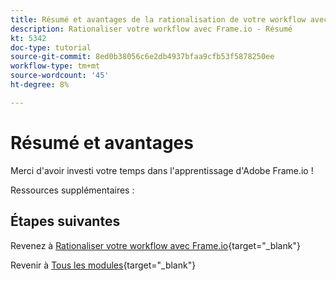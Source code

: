 ```yaml
---
title: Résumé et avantages de la rationalisation de votre workflow avec Frame.io
description: Rationaliser votre workflow avec Frame.io - Résumé
kt: 5342
doc-type: tutorial
source-git-commit: 8ed0b38056c6e2db4937bfaa9cfb53f5878250ee
workflow-type: tm+mt
source-wordcount: '45'
ht-degree: 8%

---
```


# Résumé et avantages

Merci d&#39;avoir investi votre temps dans l&#39;apprentissage d&#39;Adobe Frame.io !

Ressources supplémentaires :


## Étapes suivantes

Revenez à [Rationaliser votre workflow avec Frame.io](./frameio.md){target="_blank"}

Revenir à [Tous les modules](./../../../overview.md){target="_blank"}
